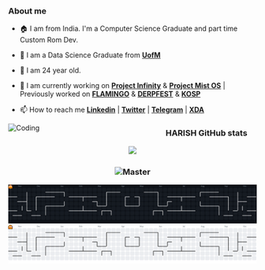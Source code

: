 <h3 style="font-weight: bold"> About me </h3>

- 🏠 I am from India. I'm a Computer Science Graduate and part time Custom Rom Dev.

- 🏫 I am a Data Science Graduate from [**UofM**](https://www.memphis.edu/) 

- 🌱 I am 24 year old.

- 🏢 I am currently working on [**Project Infinity**](https://github.com/ProjectInfinity-X) & [**Project Mist OS**](https://github.com/Project-Mist-OS) | Previously worked on [**FLAMINGO**](https://github.com/Flamingo-OS) & [**DERPFEST**](https://derpfest.org/) & [**KOSP**](https://github.com/AOSP-Krypton)

- 📫 How to reach me [**Linkedin**](https://www.linkedin.com/in/harish-reddy-sangani-ba33b8358) | [**Twitter**](https://twitter.com/HARISH__263) | [**Telegram**](https://t.me/Harish9866) | [**XDA**](https://forum.xda-developers.com/m/sanganiharish263-gmail.8973945/) 

<p align="left">
<!--<img align="left" alt="Coding" width="300" src="https://media.giphy.com/media/zhYSVCirREeIZtONCI/giphy.gif">-->
  <img align="left" alt="Coding" width="300" src="https://media3.giphy.com/media/RiohMzXRvUYPFtFO69/giphy.gif">
</p>

<h3 style="font-weight: bold" align="center"> HARISH GitHub stats </h3>

<p align="center">
<img src="https://github-readme-streak-stats.herokuapp.com?user=Codecity001&theme=tokyonight_duo&hide_border=true"/>
</p>

<h3 align="center">
<img src="https://komarev.com/ghpvc/?username=Codecity001&color=blue" alt="Master" />
</h3>


![](https://raw.githubusercontent.com/Codecity001/Codecity001/output/pacman-contribution-graph-dark.svg#gh-dark-mode-only)
![](https://raw.githubusercontent.com/Codecity001/Codecity001/output/pacman-contribution-graph.svg#gh-light-mode-only)
<!--
<h3 align="center"> My Git Xenzia 🐍🎮</h3>

![](https://raw.githubusercontent.com/Codecity001/Codecity001/output/github-contribution-grid-snake-dark.svg#gh-dark-mode-only)
![](https://raw.githubusercontent.com/Codecity001/Codecity001/output/github-contribution-grid-snake.svggh-light-mode-only)
<br>

<p align="center">
<img  align="center" src="https://github-readme-stats.vercel.app/api?username=Codecity001&count_private=true&show_icons=true&theme=tokyonight"/>
</p>

[![HARISH GitHub stats](https://github-readme-stats.vercel.app/api?username=Codecity001&count_private=true&show_icons=true&theme=tokyonight)](https://github.com/Codecity001?tab=repositories)


<a href="https://github.com/Codecity001/device_oneplus_guacamoleb-1">
  <img align="center" src="https://github-readme-stats.vercel.app/api/pin/?username=Codecity001&repo=device_oneplus_guacamoleb-1" />
</a>
<a href="https://github.com/Codecity001/device_oneplus_sm8150-common-1 ">
  <img align="right" src="https://github-readme-stats.vercel.app/api/pin/?username=Codecity001&repo=device_oneplus_sm8150-common-1" />
</a>
-->

